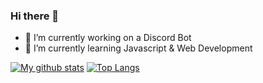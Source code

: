 ### Hi there 👋

<!--
**soupCodez/soupCodez** is a ✨ _special_ ✨ repository because its `README.md` (this file) appears on your GitHub profile.

Here are some ideas to get you started:


-->

- 🔭 I’m currently working on a Discord Bot
- 🌱 I’m currently learning Javascript & Web Development

[![My github stats](https://github-readme-stats.vercel.app/api?username=soupCodez&count_private=true&show_icons=true&theme=tokyonight)](https://github.com/anuraghazra/github-readme-stats) [![Top Langs](https://github-readme-stats.vercel.app/api/top-langs/?username=soupCodez)](https://github.com/anuraghazra/github-readme-stats)


